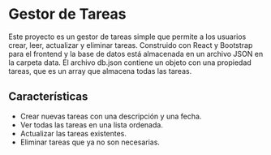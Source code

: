 # Gestor de Tareas

Este proyecto es un gestor de tareas simple que permite a los usuarios crear, leer, actualizar y eliminar tareas. Construido con React y Bootstrap para el frontend y la base de datos está almacenada en un archivo JSON en la carpeta data. El archivo db.json contiene un objeto con una propiedad tareas, que es un array que almacena todas las tareas. 

## Características
* Crear nuevas tareas con una descripción y una fecha.
* Ver todas las tareas en una lista ordenada.
* Actualizar las tareas existentes.
* Eliminar tareas que ya no son necesarias.
